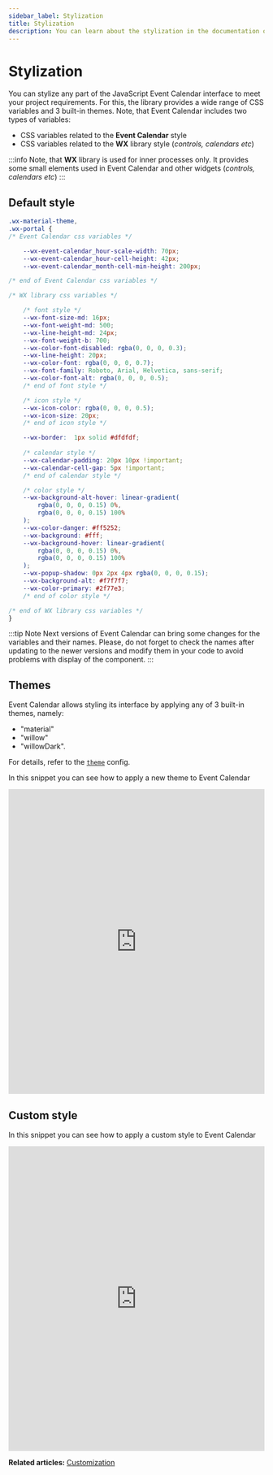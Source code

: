 ```yaml
---
sidebar_label: Stylization
title: Stylization
description: You can learn about the stylization in the documentation of the DHTMLX JavaScript Event Calendar library. Browse developer guides and API reference, try out code examples and live demos, and download a free 30-day evaluation version of DHTMLX Event Calendar.
---
```


# Stylization

You can stylize any part of the JavaScript Event Calendar interface to meet your project requirements. For this, the library provides a wide range of CSS variables and 3 built-in themes. Note, that Event Calendar includes two types of variables:
- CSS variables related to the **Event Calendar** style
- CSS variables related to the **WX** library style (*controls, calendars etc*)

:::info
Note, that **WX** library is used for inner processes only. It provides some small elements used in Event Calendar and other widgets (*controls, calendars etc*)
:::

## Default style

~~~css
.wx-material-theme,
.wx-portal {
/* Event Calendar css variables */

    --wx-event-calendar_hour-scale-width: 70px;
    --wx-event-calendar_hour-cell-height: 42px;
    --wx-event-calendar_month-cell-min-height: 200px;

/* end of Event Calendar css variables */

/* WX library css variables */

    /* font style */
    --wx-font-size-md: 16px;
    --wx-font-weight-md: 500;
    --wx-line-height-md: 24px;
    --wx-font-weight-b: 700;
    --wx-color-font-disabled: rgba(0, 0, 0, 0.3);
    --wx-line-height: 20px;
    --wx-color-font: rgba(0, 0, 0, 0.7);
    --wx-font-family: Roboto, Arial, Helvetica, sans-serif;
    --wx-color-font-alt: rgba(0, 0, 0, 0.5);
    /* end of font style */

    /* icon style */
    --wx-icon-color: rgba(0, 0, 0, 0.5);
    --wx-icon-size: 20px;
    /* end of icon style */

    --wx-border:  1px solid #dfdfdf;
    
    /* calendar style */
    --wx-calendar-padding: 20px 10px !important;
    --wx-calendar-cell-gap: 5px !important;
    /* end of calendar style */

    /* color style */
    --wx-background-alt-hover: linear-gradient(
        rgba(0, 0, 0, 0.15) 0%,
        rgba(0, 0, 0, 0.15) 100%
    );
    --wx-color-danger: #ff5252;
    --wx-background: #fff;
    --wx-background-hover: linear-gradient(
        rgba(0, 0, 0, 0.15) 0%,
        rgba(0, 0, 0, 0.15) 100%
    );
    --wx-popup-shadow: 0px 2px 4px rgba(0, 0, 0, 0.15);
    --wx-background-alt: #f7f7f7;
    --wx-color-primary: #2f77e3;
    /* end of color style */

/* end of WX library css variables */
}
~~~

:::tip Note
Next versions of Event Calendar can bring some changes for the variables and their names. Please, do not forget to check the names after updating to the newer versions and modify them in your code to avoid problems with display of the component.
:::

## Themes

Event Calendar allows styling its interface by applying any of 3 built-in themes, namely:

- "material"
- "willow"
- "willowDark".

For details, refer to the [`theme`](api/config/js_eventcalendar_theme_config.md) config.

In this snippet you can see how to apply a new theme to Event Calendar

<iframe src="https://snippet.dhtmlx.com/nh2g0j2o?mode=result&tag=event_calendar" frameborder="0" class="snippet_iframe" width="100%" height="600"></iframe>

## Custom style

In this snippet you can see how to apply a custom style to Event Calendar

<iframe src="https://snippet.dhtmlx.com/w0qhtloa?mode=result&tag=event_calendar" frameborder="0" class="snippet_iframe" width="100%" height="600"></iframe>

**Related articles:** [Customization](../customization/#custom-styles)
